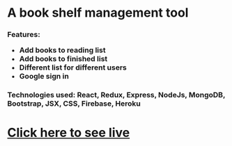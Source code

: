 <h1>A book shelf management tool</h1>
<h3>
  Features:
  <ul>
    <li>Add books to reading list</li>
    <li>Add books to finished list</li>
    <li>Different list for different users</li>
    <li>Google sign in</li>
  </ul>
</h3>
<h3>Technologies used: React, Redux, Express, NodeJs, MongoDB, Bootstrap, JSX, CSS, Firebase, Heroku</h3>
<h1><a href="https://redux-bookshelf.web.app/" target="_blank">Click here to see live</a></h1>
